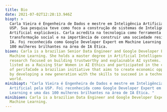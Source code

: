 ```yaml
---
title: Bio
date: 2021-07-02T12:28:13.946Z
biopt: >
  Carla Vieira é Engenheira de Dados e mestre em Inteligência Artificial pela
  USP. Sua pesquisa teve como foco a construção de sistemas de Inteligência
  Artificial explicáveis. Carla acredita na tecnologia como ferramenta de
  transformação social e na importância de construir uma sociedade resiliente a
  IA. Foi reconhecida como Google Developer Expert em Machine Learning e uma das
  100 mulheres brilhantes na área de IA Ética.
bioen: Carla is a brazilian Senior Data Engineer and Google Developer Expert in
  Machine Learning. She holds a master degree in Artificial Intelligence and her
  research focused on building trustworthy and explainable AI systems. She was
  listed as a Raising Star Women in AI Ethics and participated in the creation
  of perifaCode a brazilian initiative that aims to create economic opportunity
  by developing a new generation with the skills to succeed in a technological
  world.
minibiopt: "Carla Vieira é Engenheira de Dados e mestre em Inteligência
  Artificial pela USP. Foi reconhecida como Google Developer Expert em Machine
  Learning e uma das 100 mulheres brilhantes na área de IA Ética. "
minibioen: Carla is a brazilian Data Engineer and Google Developer Expert in
  Machine Learning.
---
```

